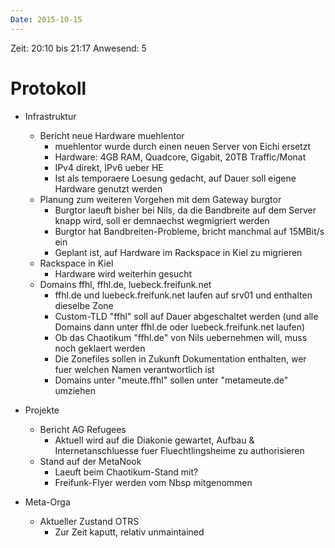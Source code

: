 ```yaml
---
Date: 2015-10-15
---
```


Zeit: 20:10 bis 21:17
Anwesend: 5

# Protokoll

* Infrastruktur
  * Bericht neue Hardware muehlentor
    * muehlentor wurde durch einen neuen Server von Eichi ersetzt
    * Hardware: 4GB RAM, Quadcore, Gigabit, 20TB Traffic/Monat
    * IPv4 direkt, IPv6 ueber HE
    * Ist als temporaere Loesung gedacht, auf Dauer soll eigene Hardware genutzt werden
  * Planung zum weiteren Vorgehen mit dem Gateway burgtor
    * Burgtor laeuft bisher bei Nils, da die Bandbreite auf dem Server knapp wird, soll er demnaechst wegmigriert werden
    * Burgtor hat Bandbreiten-Probleme, bricht manchmal auf 15MBit/s ein
    * Geplant ist, auf Hardware im Rackspace in Kiel zu migrieren
  * Rackspace in Kiel
    * Hardware wird weiterhin gesucht
  * Domains ffhl, ffhl.de, luebeck.freifunk.net
    * ffhl.de und luebeck.freifunk.net laufen auf srv01 und enthalten dieselbe Zone
    * Custom-TLD "ffhl" soll auf Dauer abgeschaltet werden (und alle Domains dann unter ffhl.de oder luebeck.freifunk.net laufen)
    * Ob das Chaotikum "ffhl.de" von Nils uebernehmen will, muss noch geklaert werden
    * Die Zonefiles sollen in Zukunft Dokumentation enthalten, wer fuer welchen Namen verantwortlich ist
    * Domains unter "meute.ffhl" sollen unter "metameute.de" umziehen

* Projekte
  * Bericht AG Refugees
    * Aktuell wird auf die Diakonie gewartet, Aufbau &
Internetanschluesse fuer Fluechtlingsheime zu authorisieren
  * Stand auf der MetaNook
    * Laeuft beim Chaotikum-Stand mit?
    * Freifunk-Flyer werden vom Nbsp mitgenommen

* Meta-Orga
  * Aktueller Zustand OTRS
    * Zur Zeit kaputt, relativ unmaintained
